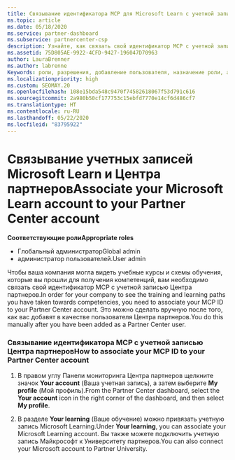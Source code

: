 ```yaml
---
title: Связывание идентификатора MCP для Microsoft Learn с учетной записью Центра партнеров
ms.topic: article
ms.date: 05/18/2020
ms.service: partner-dashboard
ms.subservice: partnercenter-csp
description: Узнайте, как связать свой идентификатор MCP с учетной записью Центра партнеров, чтобы ваша компания могла видеть учебные курсы и схемы обучения, которые вы прошли для получения компетенций.
ms.assetid: 75D805AE-9922-4CFD-9427-196047D70963
author: LauraBrenner
ms.author: labrenne
Keywords: роли, разрешения, добавление пользователя, назначение роли, администратор, агент, идентификатор MCP, Microsoft Learn
ms.localizationpriority: high
ms.custom: SEOMAY.20
ms.openlocfilehash: 108e15bda548c9470f74582618067f53d791c616
ms.sourcegitcommit: 2a980b50cf177753c15ebfd7770e14cf6d486cf7
ms.translationtype: HT
ms.contentlocale: ru-RU
ms.lasthandoff: 05/22/2020
ms.locfileid: "83795922"
---
```

# <a name="associate-your-microsoft-learn-account-to-your-partner-center-account"></a><span data-ttu-id="809f0-104">Связывание учетных записей Microsoft Learn и Центра партнеров</span><span class="sxs-lookup"><span data-stu-id="809f0-104">Associate your Microsoft Learn account to your Partner Center account</span></span>

<span data-ttu-id="809f0-105">**Соответствующие роли**</span><span class="sxs-lookup"><span data-stu-id="809f0-105">**Appropriate roles**</span></span>

- <span data-ttu-id="809f0-106">Глобальный администратор</span><span class="sxs-lookup"><span data-stu-id="809f0-106">Global admin</span></span>
- <span data-ttu-id="809f0-107">администратор пользователей.</span><span class="sxs-lookup"><span data-stu-id="809f0-107">User admin</span></span>

<span data-ttu-id="809f0-108">Чтобы ваша компания могла видеть учебные курсы и схемы обучения, которые вы прошли для получения компетенций, вам необходимо связать свой идентификатор MCP с учетной записью Центра партнеров.</span><span class="sxs-lookup"><span data-stu-id="809f0-108">In order for your company to see the training and learning paths you have taken towards competencies, you need to associate your MCP ID to your Partner Center account.</span></span> <span data-ttu-id="809f0-109">Это можно сделать вручную после того, как вас добавят в качестве пользователя Центра партнеров.</span><span class="sxs-lookup"><span data-stu-id="809f0-109">You do this manually after you have been added as a Partner Center user.</span></span>

### <a name="how-to-associate-your-mcp-id-to-your-partner-center-account"></a><span data-ttu-id="809f0-110">Связывание идентификатора MCP с учетной записью Центра партнеров</span><span class="sxs-lookup"><span data-stu-id="809f0-110">How to associate your MCP ID to your Partner Center account</span></span>

1. <span data-ttu-id="809f0-111">В правом углу Панели мониторинга Центра партнеров щелкните значок **Your account** (Ваша учетная запись), а затем выберите **My profile** (Мой профиль).</span><span class="sxs-lookup"><span data-stu-id="809f0-111">From the Partner Center dashboard, select the **Your account** icon in the right corner of the dashboard, and then select **My profile**.</span></span>

2. <span data-ttu-id="809f0-112">В разделе **Your learning** (Ваше обучение) можно привязать учетную запись Microsoft Learning.</span><span class="sxs-lookup"><span data-stu-id="809f0-112">Under **Your learning**, you can associate your Microsoft Learning account.</span></span> <span data-ttu-id="809f0-113">Вы также можете подключить учетную запись Майкрософт к Университету партнеров.</span><span class="sxs-lookup"><span data-stu-id="809f0-113">You can also connect your Microsoft account to Partner University.</span></span>
